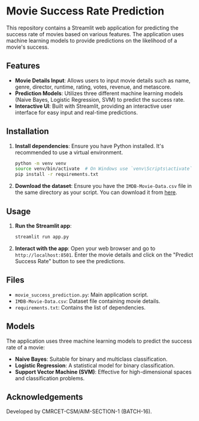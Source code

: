 # Movie Success Rate Prediction

This repository contains a Streamlit web application for predicting the success rate of movies based on various features. The application uses machine learning models to provide predictions on the likelihood of a movie's success.

## Features

- **Movie Details Input**: Allows users to input movie details such as name, genre, director, runtime, rating, votes, revenue, and metascore.
- **Prediction Models**: Utilizes three different machine learning models (Naive Bayes, Logistic Regression, SVM) to predict the success rate.
- **Interactive UI**: Built with Streamlit, providing an interactive user interface for easy input and real-time predictions.

## Installation

1. **Install dependencies**:
    Ensure you have Python installed. It's recommended to use a virtual environment.

    ```sh
    python -m venv venv
    source venv/bin/activate  # On Windows use `venv\Scripts\activate`
    pip install -r requirements.txt
    ```

2. **Download the dataset**:
    Ensure you have the `IMDB-Movie-Data.csv` file in the same directory as your script. You can download it from [here](https://www.kaggle.com/datasets/carolzhangdc/imdb-5000-movie-dataset).

## Usage

1. **Run the Streamlit app**:
    ```sh
    streamlit run app.py
    ```

2. **Interact with the app**:
    Open your web browser and go to `http://localhost:8501`. Enter the movie details and click on the "Predict Success Rate" button to see the predictions.

## Files

- `movie_success_prediction.py`: Main application script.
- `IMDB-Movie-Data.csv`: Dataset file containing movie details.
- `requirements.txt`: Contains the list of dependencies.

## Models

The application uses three machine learning models to predict the success rate of a movie:
- **Naive Bayes**: Suitable for binary and multiclass classification.
- **Logistic Regression**: A statistical model for binary classification.
- **Support Vector Machine (SVM)**: Effective for high-dimensional spaces and classification problems.

## Acknowledgements

Developed by CMRCET-CSM/AIM-SECTION-1 (BATCH-16).
